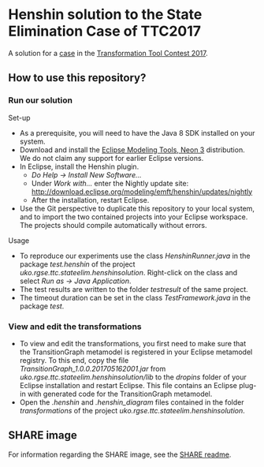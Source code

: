 # Henshin solution to the State Elimination Case of TTC2017

A solution for a [case](https://github.com/sinemgetir/state-elimination-mt) in the [Transformation Tool Contest 2017](http://www.transformation-tool-contest.eu/).

## How to use this repository? ##

### Run our solution ###

Set-up

* As a prerequisite, you will need to have the Java 8 SDK installed on your system.
* Download and install the [Eclipse Modeling Tools, Neon 3](https://www.eclipse.org/downloads/packages/eclipse-modeling-tools/neon3) distribution. We do not claim any support for earlier Eclipse versions.
* In Eclipse, install the Henshin plugin.
    * *Do Help -> Install New Software...*
    * Under *Work with...* enter the Nightly update site: http://download.eclipse.org/modeling/emft/henshin/updates/nightly
    * After the installation, restart Eclipse.
* Use the Git perspective to duplicate this repository to your local system, and to import the two contained projects into your Eclipse workspace. The projects should compile automatically without errors.

Usage

* To reproduce our experiments use the class *HenshinRunner.java*  in the  package *test.henshin*  of the project *uko.rgse.ttc.stateelim.henshinsolution*. Right-click on the class and select *Run as -> Java Application*.
* The test results are written to the folder *testresult* of the same project.
* The timeout duration can be set in the class *TestFramework.java* in the package *test*.

### View and edit the transformations ###

* To view and edit the transformations, you first need to make sure that the TransitionGraph metamodel is registered in your Eclipse metamodel registry. To this end, copy the file *TransitionGraph_1.0.0.201705162001.jar*  from *uko.rgse.ttc.stateelim.henshinsolution/lib* to the *dropins* folder of your Eclipse installation and restart Eclipse. This file contains an Eclipse plug-in with generated code for the TransitionGraph metamodel.
* Open the *.henshin* and *.henshin_diagram* files contained in the folder *transformations*  of the project *uko.rgse.ttc.stateelim.henshinsolution*.

## SHARE image ##

For information regarding the SHARE image, see the [SHARE readme](SHARE.md).

